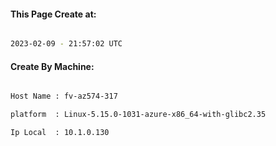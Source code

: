 
   
#### This Page Create at:

```bash

2023-02-09 - 21:57:02 UTC

```

#### Create By Machine:

```bash

Host Name : fv-az574-317

platform  : Linux-5.15.0-1031-azure-x86_64-with-glibc2.35

Ip Local  : 10.1.0.130

```

